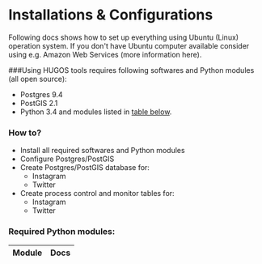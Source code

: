 # Installations & Configurations

Following docs shows how to set up everything using Ubuntu (Linux) operation system. If you don't have Ubuntu computer available consider using e.g. Amazon Web Services (more information here).

###Using HUGOS tools requires following softwares and Python modules (all open source):
- Postgres 9.4
- PostGIS 2.1
- Python 3.4 and modules listed in [table below](#PythonModules).
   
### How to?
- Install all required softwares and Python modules 
- Configure Postgres/PostGIS
- Create Postgres/PostGIS database for:
    - Instagram
    - Twitter
- Create process control and monitor tables for:
    - Instagram
    - Twitter


### <a name="PythonModules"></a>Required Python modules:

| Module | Docs |
|--------|------|


